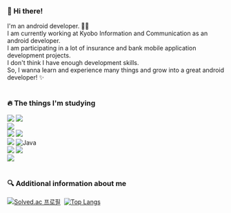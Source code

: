 ### 👋 Hi there!<br>
I'm an android developer. 👩‍💻<br>
I am currently working at Kyobo Information and Communication as an android developer.<br>
I am participating in a lot of insurance and bank mobile application development projects.<br>
I don't think I have enough development skills.<br>
So, I wanna learn and experience many things and grow into a great android developer! ✨<br><br>

### 🔥 The things I'm studying
<img src="https://img.shields.io/badge/Android-3BD580?style=flat-square&logo=Android&logoColor=FFFFFF"/> <img src="https://img.shields.io/badge/Kotlin-7F52FF?style=flat-square&logo=Kotlin&logoColor=FFFFFF"/><br>
<img src="https://img.shields.io/badge/Amazon EC2-232F3E?style=flat-square&logo=Amazon AWS&logoColor=FFFFFF"/><br>
<img src="https://img.shields.io/badge/Node.js-339933?style=flat-square&logo=Node.js&logoColor=FFFFFF"/> <img src="https://img.shields.io/badge/JavaScript-F7DF1E?style=flat-square&logo=JavaScript&logoColor=FFFFFF"/><br>
<img src="https://img.shields.io/badge/Spring-6DB33F?style=flat-square&logo=Spring&logoColor=FFFFFF"/> ![Java](https://img.shields.io/badge/java-%23ED8B00.svg?style=for-the-badge&logo=java&logoColor=white)<br>
<img src="https://img.shields.io/badge/MongoDB-47A248?style=flat-square&logo=MongoDB&logoColor=FFFFFF"/> <img src="https://img.shields.io/badge/MySQL-4479A1?style=flat-square&logo=MySQL&logoColor=FFFFFF"/><br>
<img src="https://img.shields.io/badge/Git-F05032?style=flat-square&logo=Git&logoColor=FFFFFF"/><br><br>

### 🔍 Additional information about me
[![Solved.ac
프로필](http://mazassumnida.wtf/api/v2/generate_badge?boj=yunjj21)](https://solved.ac/yunjj21)&nbsp;&nbsp;[![Top Langs](https://github-readme-stats.vercel.app/api/top-langs/?username=yunjj21-GitHub&layout=compact)](https://github.com/yunjj21-GitHub/github-readme-stats)
